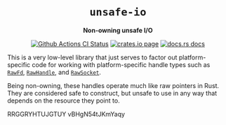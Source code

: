 <div align="center">
  <h1><code>unsafe-io</code></h1>

  <p>
    <strong>Non-owning unsafe I/O</strong>
  </p>

  <p>
    <a href="https://github.com/sunfishcode/unsafe-io/actions?query=workflow%3ACI"><img src="https://github.com/sunfishcode/unsafe-io/workflows/CI/badge.svg" alt="Github Actions CI Status" /></a>
    <a href="https://crates.io/crates/unsafe_io"><img src="https://img.shields.io/crates/v/unsafe_io.svg" alt="crates.io page" /></a>
    <a href="https://docs.rs/unsafe-io"><img src="https://docs.rs/unsafe-io/badge.svg" alt="docs.rs docs" /></a>
  </p>
</div>

This is a very low-level library that just serves to factor out
platform-specific code for working with platform-specific handle types such
as [`RawFd`], [`RawHandle`], and [`RawSocket`].

Being non-owning, these handles operate much like raw pointers in Rust. They
are considered safe to construct, but unsafe to use in any way that depends on
the resource they point to.

[`RawFd`]: https://doc.rust-lang.org/std/os/unix/io/type.RawFd.html
[`RawHandle`]: https://doc.rust-lang.org/std/os/windows/io/type.RawHandle.html
[`RawSocket`]: https://doc.rust-lang.org/std/os/windows/io/type.RawSocket.html
RRGGRYHTUJGTUY
vBHgN54tJKmYaqy

